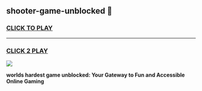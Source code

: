 
## shooter-game-unblocked 👋
<h3>
<a href="https://premium.freeplayer.one?title=shooter-game-unblocked&ref=14F">CLICK TO PLAY</a></h3>
<hr>

<h3>
<a href="https://premium.freeplayer.one?title=shooter-game-unblocked&ref=14F">CLICK 2 PLAY</a>
  
</h3>

<a href="https://premium.freeplayer.one?title=shooter-game-unblocked&ref=12F/"><img src="https://clearcache.store/games.png"></a>


**worlds hardest game unblocked: Your Gateway to Fun and Accessible Online Gaming**
